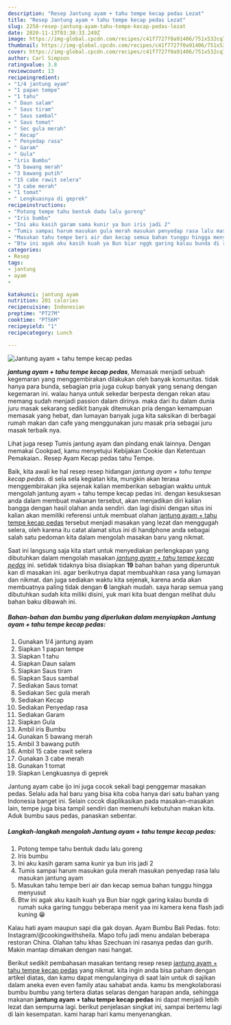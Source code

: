 ```yaml
---
description: "Resep Jantung ayam + tahu tempe kecap pedas Lezat"
title: "Resep Jantung ayam + tahu tempe kecap pedas Lezat"
slug: 2258-resep-jantung-ayam-tahu-tempe-kecap-pedas-lezat
date: 2020-11-13T03:38:33.249Z
image: https://img-global.cpcdn.com/recipes/c41f7727f0a91406/751x532cq70/jantung-ayam-tahu-tempe-kecap-pedas-foto-resep-utama.jpg
thumbnail: https://img-global.cpcdn.com/recipes/c41f7727f0a91406/751x532cq70/jantung-ayam-tahu-tempe-kecap-pedas-foto-resep-utama.jpg
cover: https://img-global.cpcdn.com/recipes/c41f7727f0a91406/751x532cq70/jantung-ayam-tahu-tempe-kecap-pedas-foto-resep-utama.jpg
author: Carl Simpson
ratingvalue: 3.8
reviewcount: 13
recipeingredient:
- "1/4 jantung ayam"
- "1 papan tempe"
- "1 tahu"
- " Daun salam"
- " Saus tiram"
- " Saus sambal"
- " Saus tomat"
- " Sec gula merah"
- " Kecap"
- " Penyedap rasa"
- " Garam"
- " Gula"
- "iris Bumbu"
- "5 bawang merah"
- "3 bawang putih"
- "15 cabe rawit selera"
- "3 cabe merah"
- "1 tomat"
- " Lengkuasnya di geprek"
recipeinstructions:
- "Potong tempe tahu bentuk dadu lalu goreng"
- "Iris bumbu"
- "Ini aku kasih garam sama kunir ya bun iris jadi 2"
- "Tumis sampai harum masukan gula merah masukan penyedap rasa lalu masukan jantung ayam"
- "Masukan tahu tempe beri air dan kecap semua bahan tunggu hingga menyusut"
- "Btw ini agak aku kasih kuah ya Bun biar nggk garing kalau bunda di rumah suka garing tunggu beberapa menit yaa ini kamera kena flash jadi kuning 😁"
categories:
- Resep
tags:
- jantung
- ayam
- 

katakunci: jantung ayam  
nutrition: 201 calories
recipecuisine: Indonesian
preptime: "PT27M"
cooktime: "PT56M"
recipeyield: "1"
recipecategory: Lunch

---
```



![Jantung ayam + tahu tempe kecap pedas](https://img-global.cpcdn.com/recipes/c41f7727f0a91406/751x532cq70/jantung-ayam-tahu-tempe-kecap-pedas-foto-resep-utama.jpg)

<b><i>jantung ayam + tahu tempe kecap pedas</i></b>, Memasak menjadi sebuah kegemaran yang menggembirakan dilakukan oleh banyak komunitas. tidak hanya para bunda, sebagian pria juga cukup banyak yang senang dengan kegemaran ini. walau hanya untuk sekedar berpesta dengan rekan atau memang sudah menjadi passion dalam dirinya. maka dari itu dalam dunia juru masak sekarang sedikit banyak ditemukan pria dengan kemampuan memasak yang hebat, dan lumayan banyak juga kita saksikan di berbagai rumah makan dan cafe yang menggunakan juru masak pria sebagai juru masak terbaik nya.

Lihat juga resep Tumis jantung ayam dan pindang enak lainnya. Dengan memakai Cookpad, kamu menyetujui Kebijakan Cookie dan Ketentuan Pemakaian.. Resep Ayam Kecap pedas tahu Tempe.

Baik, kita awali ke hal resep resep hidangan <i>jantung ayam + tahu tempe kecap pedas</i>. di sela sela kegiatan kita, mungkin akan terasa menggembirakan jika sejenak kalian memberikan sebagian waktu untuk mengolah jantung ayam + tahu tempe kecap pedas ini. dengan kesuksesan anda dalam membuat makanan tersebut, akan menjadikan diri kalian bangga dengan hasil olahan anda sendiri. dan lagi disini dengan situs ini kalian akan memiliki referensi untuk membuat olahan <u>jantung ayam + tahu tempe kecap pedas</u> tersebut menjadi masakan yang lezat dan menggugah selera, oleh karena itu catat alamat situs ini di handphone anda sebagai salah satu pedoman kita dalam mengolah masakan baru yang nikmat.


Saat ini langsung saja kita start untuk menyediakan perlengkapan yang dibutuhkan dalam mengolah masakan <u><i>jantung ayam + tahu tempe kecap pedas</i></u> ini. setidak tidaknya bisa disiapkan <b>19</b> bahan bahan yang diperuntuk kan di masakan ini. agar berikutnya dapat membuahkan rasa yang lumayan dan nikmat. dan juga sediakan waktu kita sejenak, karena anda akan membuatnya paling tidak dengan <b>6</b> langkah mudah. saya harap semua yang dibutuhkan sudah kita miliki disini, yuk mari kita buat dengan melihat dulu bahan baku dibawah ini.

<!--inarticleads1-->

##### Bahan-bahan dan bumbu yang diperlukan dalam menyiapkan Jantung ayam + tahu tempe kecap pedas:

1. Gunakan 1/4 jantung ayam
1. Siapkan 1 papan tempe
1. Siapkan 1 tahu
1. Siapkan  Daun salam
1. Siapkan  Saus tiram
1. Siapkan  Saus sambal
1. Sediakan  Saus tomat
1. Sediakan  Sec gula merah
1. Sediakan  Kecap
1. Sediakan  Penyedap rasa
1. Sediakan  Garam
1. Siapkan  Gula
1. Ambil iris Bumbu
1. Gunakan 5 bawang merah
1. Ambil 3 bawang putih
1. Ambil 15 cabe rawit selera
1. Gunakan 3 cabe merah
1. Gunakan 1 tomat
1. Siapkan  Lengkuasnya di geprek


Jantung ayam cabe ijo ini juga cocok sekali bagi penggemar masakan pedas. Selalu ada hal baru yang bisa kita coba hanya dari satu bahan yang Indonesia banget ini. Selain cocok diaplikasikan pada masakan-masakan lain, tempe juga bisa tampil sendiri dan memenuhi kebutuhan makan kita. Aduk bumbu saus pedas, panaskan sebentar. 

<!--inarticleads2-->

##### Langkah-langkah mengolah Jantung ayam + tahu tempe kecap pedas:

1. Potong tempe tahu bentuk dadu lalu goreng
1. Iris bumbu
1. Ini aku kasih garam sama kunir ya bun iris jadi 2
1. Tumis sampai harum masukan gula merah masukan penyedap rasa lalu masukan jantung ayam
1. Masukan tahu tempe beri air dan kecap semua bahan tunggu hingga menyusut
1. Btw ini agak aku kasih kuah ya Bun biar nggk garing kalau bunda di rumah suka garing tunggu beberapa menit yaa ini kamera kena flash jadi kuning 😁


Kalau hati ayam maupun sapi dia gak doyan. Ayam Bumbu Bali Pedas. foto: Instagram/@cookingwithsheila. Mapo tofu jadi menu andalan beberapa restoran China. Olahan tahu khas Szechuan ini rasanya pedas dan gurih. Makin mantap dimakan dengan nasi hangat. 

Berikut sedikit pembahasan masakan tentang resep resep <u>jantung ayam + tahu tempe kecap pedas</u> yang nikmat. kita ingin anda bisa paham dengan artikel diatas, dan kamu dapat mengulanginya di saat lain untuk di sajikan dalam aneka even even family atau sahabat anda. kamu bs mengkolaborasi bumbu bumbu yang tertera diatas selaras dengan harapan anda, sehingga makanan <b>jantung ayam + tahu tempe kecap pedas</b> ini dapat menjadi lebih lezat dan sempurna lagi. berikut penjelasan singkat ini, sampai bertemu lagi di lain kesempatan. kami harap hari kamu menyenangkan.
